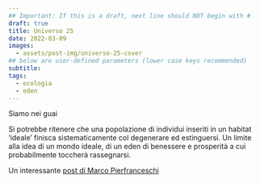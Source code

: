 ```yaml
---
## Important: If this is a draft, next line should NOT begin with #
draft: true
title: Universo 25
date: 2022-03-09
images:
  - assets/post-img/universo-25-cover
## below are user-defined parameters (lower case keys recommended)
subtitle:
tags:
  - ecologia
  - eden
---
```


Siamo nei guai

<!--more-->

Si potrebbe ritenere che una popolazione di individui inseriti in un habitat ‘ideale’ finisca sistematicamente col degenerare ed estinguersi. Un limite alla idea di un mondo ideale, di un eden di benessere e prosperità a cui probabilmente toccherà rassegnarsi.

Un interessante [post di Marco Pierfranceschi](https://mammiferobipede.wordpress.com/2022/02/04/siamo-nei-guai/?fbclid=IwAR32begkLMcwmufAEDzADF0zIIgTL52-t-7IoGYr5PfGUbEpQM-_X3xN6Q0)

<!--
  created 2022-03-09 21:37:01.544184 +0100 CET m=+0.043655380
-->